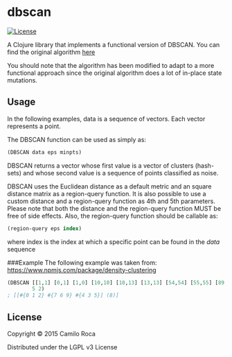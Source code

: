 # dbscan
[![License](https://img.shields.io/badge/license-LGPL%20v3-blue.svg)](https://github.com/carocad/dbscan.clj/blob/master/LICENSE)

A Clojure library that implements a functional version of DBSCAN.
You can find the original algorithm [here](https://www.aaai.org/Papers/KDD/1996/KDD96-037.pdf)

You should note that the algorithm has been modified to adapt to a more functional approach
since the original algorithm does a lot of in-place state mutations.

## Usage
In the following examples, data is a sequence of vectors. Each vector represents
a point.

The DBSCAN function can be used as simply as:
```Clojure
(DBSCAN data eps minpts)
```
DBSCAN returns a vector whose first value is a vector of clusters (hash-sets) and
whose second value is a sequence of points classified as noise.

DBSCAN uses the Euclidean distance as a default metric and an square distance matrix
as a region-query function. It is also possible to use a custom distance and a region-query
function as 4th and 5th parameters. Please note that both the distance and the region-query function
MUST be free of side effects. Also, the region-query function should be callable as:
```Clojure
(region-query eps index)
```
where index is the index at which a specific point can be found in the *data* sequence

###Example
The following example was taken from: https://www.npmjs.com/package/density-clustering
```Clojure
(DBSCAN [[1,1] [0,1] [1,0] [10,10] [10,13] [13,13] [54,54] [55,55] [89,89] [57,55]]
        5 2)
; [[#{0 1 2} #{7 6 9} #{4 3 5}] (8)]
```

## License

Copyright © 2015 Camilo Roca

Distributed under the LGPL v3 License
